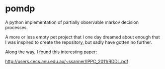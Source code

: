 # pomdp
A python implementation of partially observable markov decision processes.

A more or less empty pet project that I one day dreamed about enough that I was inspired to create the repository, but sadly have gotten no further.

Along the way, I found this interesting paper:

http://users.cecs.anu.edu.au/~ssanner/IPPC_2011/RDDL.pdf

